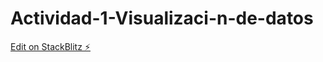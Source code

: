 # Actividad-1-Visualizaci-n-de-datos

[Edit on StackBlitz ⚡️](https://stackblitz.com/edit/js-g8zwfc)